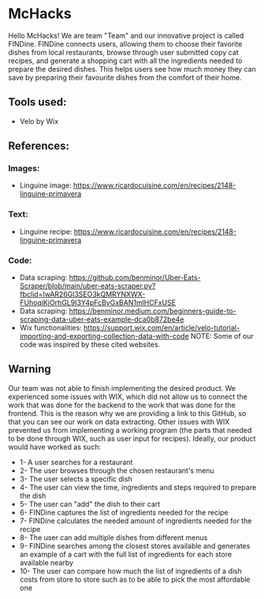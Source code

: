 # McHacks
Hello McHacks! We are team "Team" and our innovative project is called FINDine. FINDine connects users, allowing them to choose their favorite dishes from local restaurants, browse through user submitted copy cat recipes, and generate a shopping cart with all the ingredients needed to prepare the desired dishes. This helps users see how much money they can save by preparing their favourite dishes from the comfort of their home. 


## Tools used:
- Velo by Wix


## References:
### Images:
- Linguine image: https://www.ricardocuisine.com/en/recipes/2148-linguine-primavera
### Text:
- Linguine recipe: https://www.ricardocuisine.com/en/recipes/2148-linguine-primavera
### Code: 
- Data scraping: https://github.com/benminor/Uber-Eats-Scraper/blob/main/uber-eats-scraper.py?fbclid=IwAR26Gl3SEO3kQMRYNXWX-FUhoqiKjOrhGL9I3Y4pFcByGxBAN1mlHCFxUSE
- Data scraping: https://benminor.medium.com/beginners-guide-to-scraping-data-uber-eats-example-dca0b872be4e
- Wix functionalities: https://support.wix.com/en/article/velo-tutorial-importing-and-exporting-collection-data-with-code
NOTE: Some of our code was inspired by these cited websites. 


## Warning
Our team was not able to finish implementing the desired product. We experienced some issues with WIX, which did not allow us to connect the work that was done for the backend to the work that was done for the frontend. This is the reason why we are providing a link to this GitHub, so that you can see our work on data extracting. Other issues with WIX prevented us from implementing a working program (the parts that needed to be done through WIX, such as user input for recipes). Ideally, our product would have worked as such:
- 1- A user searches for a restaurant
- 2- The user browses through the chosen restaurant's menu
- 3- The user selects a specific dish 
- 4- The user can view the time, ingredients and steps required to prepare the dish
- 5- The user can "add" the dish to their cart
- 6- FINDine captures the list of ingredients needed for the recipe
- 7- FINDine calculates the needed amount of ingredients needed for the recipe
- 8- The user can add multiple dishes from different menus
- 9- FINDine searches among the closest stores available and generates an example of a cart with the full list of ingredients for each store available nearby
- 10- The user can compare how much the list of ingredients of a dish costs from store to store such as to be able to pick the most affordable one
